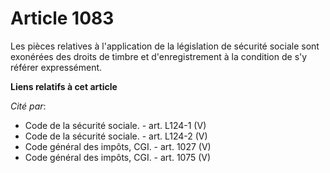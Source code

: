 # Article 1083

Les pièces relatives à l'application de la législation de sécurité sociale sont exonérées des droits de timbre et
d'enregistrement à la condition de s'y référer expressément.

**Liens relatifs à cet article**

_Cité par_:

  - Code de la sécurité sociale. - art. L124-1 (V)
  - Code de la sécurité sociale. - art. L124-2 (V)
  - Code général des impôts, CGI. - art. 1027 (V)
  - Code général des impôts, CGI. - art. 1075 (V)
